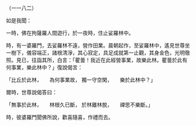 （一一八二）

如是我聞：

一時，佛在拘薩羅人間遊行，於一夜時，住止娑羅林中。

時，有一婆羅門，去娑羅林不遠，營作田業。晨朝起作，至娑羅林中，遙見世尊坐一樹下，儀容端正，諸根清淨，其心寂定，具足成就第一止觀，其身金色，光明徹照。見已，往詣其所，白言：「瞿曇！我近在此經營事業，故樂此林。瞿曇於此有何事業，樂此林中？」復說偈言：

「比丘於此林，　　為何事業故，
獨一守空閑，　　樂於此林中？」

爾時，世尊說偈答曰：

「無事於此林，　　林根久已斷，
於林離林脫，　　禪思不樂斷。」

時，彼婆羅門聞佛所說，歡喜隨喜，作禮而去。




